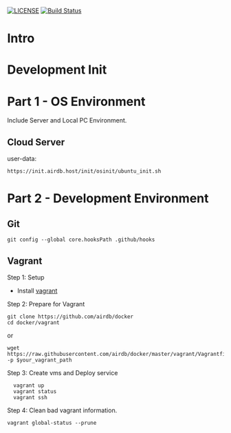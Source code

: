 [![LICENSE](https://img.shields.io/badge/license-airdb.host-blue.svg)](https://github.com/airdb)
[![Build Status](https://travis-ci.org/airdb/docker.svg?branch=master)](https://travis-ci.org/airdb/docker)

# Intro


# Development Init


# Part 1 - OS Environment 
Include Server and Local PC Environment.

## Cloud Server

user-data:
```
https://init.airdb.host/init/osinit/ubuntu_init.sh
```



# Part 2 - Development Environment

## Git

```
git config --global core.hooksPath .github/hooks
```


## Vagrant

Step 1: Setup
- Install [vagrant](https://www.vagrantup.com/downloads.html)

Step 2: Prepare for Vagrant
```plain
git clone https://github.com/airdb/docker
cd docker/vagrant
```
or
```plain
wget https://raw.githubusercontent.com/airdb/docker/master/vagrant/Vagrantfile -p $your_vagrant_path
```

Step 3: Create vms and Deploy service
```plain
  vagrant up
  vagrant status
  vagrant ssh
```

Step 4: Clean bad vagrant information.

`vagrant global-status --prune`
